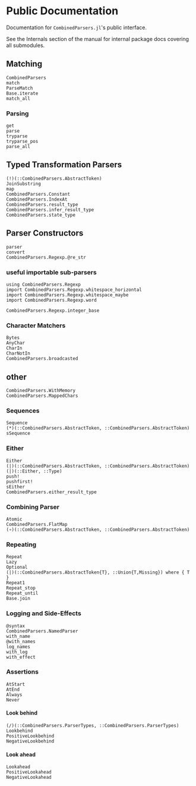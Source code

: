 # Public Documentation

Documentation for `CombinedParsers.jl`'s public interface.

See the Internals section of the manual for internal package docs covering all submodules.

## Matching
```@docs
CombinedParsers
match
ParseMatch
Base.iterate
match_all
```

### Parsing

```@docs
get
parse
tryparse
tryparse_pos
parse_all
```

## Typed Transformation Parsers
```@docs
(!)(::CombinedParsers.AbstractToken)
JoinSubstring
map
CombinedParsers.Constant
CombinedParsers.IndexAt
CombinedParsers.result_type
CombinedParsers.infer_result_type
CombinedParsers.state_type
```

## Parser Constructors
```@docs
parser
convert
CombinedParsers.Regexp.@re_str
```

### useful importable sub-parsers
```@repl
using CombinedParsers.Regexp
import CombinedParsers.Regexp.whitespace_horizontal
import CombinedParsers.Regexp.whitespace_maybe
import CombinedParsers.Regexp.word
```

```@docs
CombinedParsers.Regexp.integer_base
```

### Character Matchers
```@docs
Bytes
AnyChar
CharIn
CharNotIn
CombinedParsers.broadcasted
```

## other
```@docs
CombinedParsers.WithMemory
CombinedParsers.MappedChars
```

### Sequences
```@docs
Sequence
(*)(::CombinedParsers.AbstractToken, ::CombinedParsers.AbstractToken)
sSequence
```

### Either
```@docs
Either
(|)(::CombinedParsers.AbstractToken, ::CombinedParsers.AbstractToken)
(|)(::Either, ::Type)
push!
pushfirst!
sEither
CombinedParsers.either_result_type
```

### Combining Parser
```@docs
Atomic
CombinedParsers.FlatMap
(∘)(::CombinedParsers.AbstractToken, ::CombinedParsers.AbstractToken)
```

### Repeating
```@docs
Repeat
Lazy
Optional
(|)(::CombinedParsers.AbstractToken{T}, ::Union{T,Missing}) where { T }
Repeat1
Repeat_stop
Repeat_until
Base.join
```

### Logging and Side-Effects
```@docs
@syntax
CombinedParsers.NamedParser
with_name
@with_names
log_names
with_log
with_effect
```

### Assertions
```@docs
AtStart
AtEnd
Always
Never
```

#### Look behind
```@docs
(/)(::CombinedParsers.ParserTypes, ::CombinedParsers.ParserTypes)
Lookbehind
PositiveLookbehind
NegativeLookbehind
```

#### Look ahead
```@docs
Lookahead
PositiveLookahead
NegativeLookahead
```


